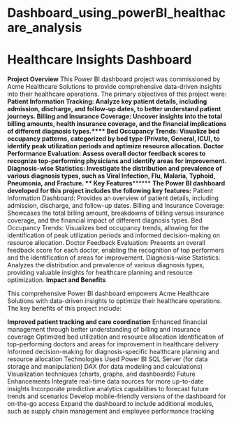 # Dashboard_using_powerBI_healthacare_analysis
# Healthcare Insights Dashboard
**Project Overview**</b>
This Power BI dashboard project was commissioned by Acme Healthcare Solutions to provide comprehensive data-driven insights into their healthcare operations. The primary objectives of this project were:</b>
******</b>**
Patient Information Tracking: Analyze key patient details, including admission, discharge, and follow-up dates, to better understand patient journeys.********</b>
Billing and Insurance Coverage: Uncover insights into the total billing amounts, health insurance coverage, and the financial implications of different diagnosis types.****</b>
Bed Occupancy Trends: Visualize bed occupancy patterns, categorized by bed type (Private, General, ICU), to identify peak utilization periods and optimize resource allocation.</b>
Doctor Performance Evaluation: Assess overall doctor feedback scores to recognize top-performing physicians and identify areas for improvement.</b>
Diagnosis-wise Statistics: Investigate the distribution and prevalence of various diagnosis types, such as Viral Infection, Flu, Malaria, Typhoid, Pneumonia, and Fracture.**</b>
**
**Key Features******</b></b>****
**The Power BI dashboard developed for this project includes the following key features:**
</b>
Patient Information Dashboard: </b>Provides an overview of patient details, including admission, discharge, and follow-up dates.
Billing and Insurance Coverage:</b> Showcases the total billing amount, breakdowns of billing versus insurance coverage, and the financial impact of different diagnosis types.</b>
Bed Occupancy Trends:</b> Visualizes bed occupancy trends, allowing for the identification of peak utilization periods and informed decision-making on resource allocation.</b>
Doctor Feedback Evaluation:</b> Presents an overall feedback score for each doctor, enabling the recognition of top performers and the identification of areas for improvement.</b>
Diagnosis-wise Statistics:</b> Analyzes the distribution and prevalence of various diagnosis types, providing valuable insights for healthcare planning and resource optimization.</b>
**Impact and Benefits**





This comprehensive Power BI dashboard empowers Acme Healthcare Solutions with data-driven insights to optimize their healthcare operations. The key benefits of this project include:

**Improved patient tracking and care coordination</b>**
Enhanced financial management through better understanding of billing and insurance coverage</b>
Optimized bed utilization and resource allocation</b>
Identification of top-performing doctors and areas for improvement in healthcare delivery</b>
Informed decision-making for diagnosis-specific healthcare planning and resource allocation</b>
Technologies Used</b>
Power BI</b>
SQL Server (for data storage and manipulation)</b>
DAX (for data modeling and calculations)</b>
Visualization techniques (charts, graphs, and dashboards)</b>
Future Enhancements</b>
Integrate real-time data sources for more up-to-date insights</b>
Incorporate predictive analytics capabilities to forecast future trends and scenarios</b>
Develop mobile-friendly versions of the dashboard for on-the-go access</b>
Expand the dashboard to include additional modules, such as supply chain management and employee performance tracking</b>
